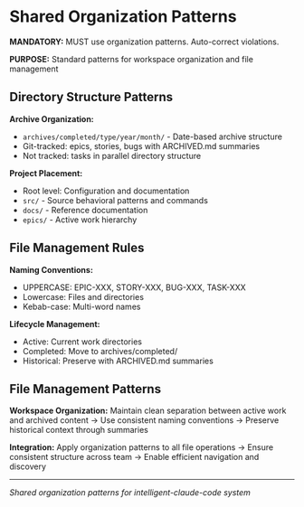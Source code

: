 # Shared Organization Patterns

**MANDATORY:** MUST use organization patterns. Auto-correct violations.

**PURPOSE:** Standard patterns for workspace organization and file management

## Directory Structure Patterns

**Archive Organization:**
- `archives/completed/type/year/month/` - Date-based archive structure
- Git-tracked: epics, stories, bugs with ARCHIVED.md summaries
- Not tracked: tasks in parallel directory structure

**Project Placement:**
- Root level: Configuration and documentation
- `src/` - Source behavioral patterns and commands
- `docs/` - Reference documentation
- `epics/` - Active work hierarchy

## File Management Rules

**Naming Conventions:**
- UPPERCASE: EPIC-XXX, STORY-XXX, BUG-XXX, TASK-XXX
- Lowercase: Files and directories
- Kebab-case: Multi-word names

**Lifecycle Management:**
- Active: Current work directories
- Completed: Move to archives/completed/
- Historical: Preserve with ARCHIVED.md summaries

## File Management Patterns

**Workspace Organization:** Maintain clean separation between active work and archived content → Use consistent naming conventions → Preserve historical context through summaries

**Integration:** Apply organization patterns to all file operations → Ensure consistent structure across team → Enable efficient navigation and discovery

---
*Shared organization patterns for intelligent-claude-code system*